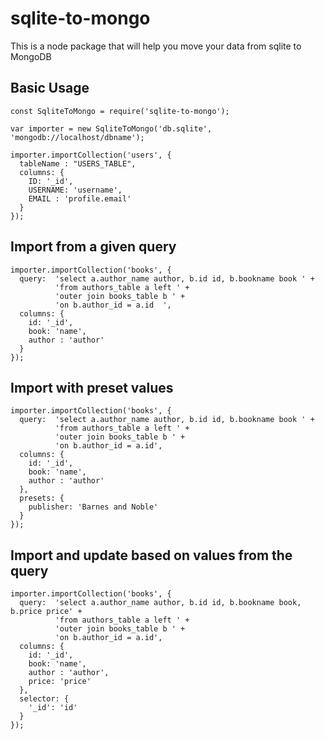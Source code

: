 # sqlite-to-mongo
This is a node package that will help you move your data from sqlite to MongoDB

## Basic Usage
```
const SqliteToMongo = require('sqlite-to-mongo');

var importer = new SqliteToMongo('db.sqlite', 'mongodb://localhost/dbname');

importer.importCollection('users', {
  tableName : "USERS_TABLE",
  columns: {
    ID: '_id',
    USERNAME: 'username',
    EMAIL : 'profile.email'
  }
});

```

## Import from a given query
```
importer.importCollection('books', {
  query:  'select a.author_name author, b.id id, b.bookname book ' +
          'from authors_table a left ' + 
          'outer join books_table b ' + 
          'on b.author_id = a.id  ',
  columns: {
    id: '_id',
    book: 'name',
    author : 'author'
  }
});
```

## Import with preset values
```
importer.importCollection('books', {
  query:  'select a.author_name author, b.id id, b.bookname book ' +
          'from authors_table a left ' + 
          'outer join books_table b ' + 
          'on b.author_id = a.id',
  columns: {
    id: '_id',
    book: 'name',
    author : 'author'
  },
  presets: {
    publisher: 'Barnes and Noble'
  }
});
```

## Import and update based on values from the query
```
importer.importCollection('books', {
  query:  'select a.author_name author, b.id id, b.bookname book, b.price price' +
          'from authors_table a left ' + 
          'outer join books_table b ' + 
          'on b.author_id = a.id',
  columns: {
    id: '_id',
    book: 'name',
    author : 'author',
    price: 'price'
  },
  selector: {
    '_id': 'id'
  }
});
```
